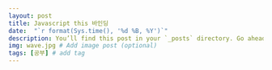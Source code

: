 ```yaml
---
layout: post
title: Javascript this 바인딩
date:  "`r format(Sys.time(), '%d %B, %Y')`"
description: You’ll find this post in your `_posts` directory. Go ahead and edit it and re-build the site to see your changes. # Add post description (optional)
img: wave.jpg # Add image post (optional)
tags: [공부] # add tag
---
```



